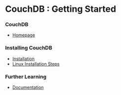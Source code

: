 # CouchDB : Getting Started

### CouchDB
- [Homepage](http://couchdb.apache.org/)

### Installing CouchDB
- [Installation](https://docs.couchdb.org/en/stable/install/index.html)
- [Linux Installation Steps](https://www.howtoforge.com/tutorial/how-to-install-apache-couchdb-on-centos-7/)

### Further Learning
- [Documentation](https://docs.couchdb.org/en/stable/intro/index.html)

